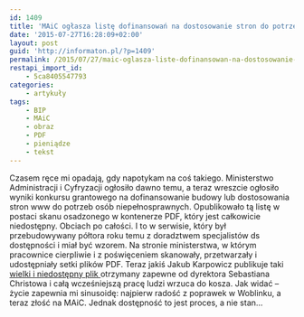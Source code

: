 ```yaml
---
id: 1409
title: 'MAiC ogłasza listę dofinansowań na dostosowanie stron do potrzeb osób niepełnosprawnych. W niedostępnym pliku PDF'
date: '2015-07-27T16:28:09+02:00'
layout: post
guid: 'http://informaton.pl/?p=1409'
permalink: /2015/07/27/maic-oglasza-liste-dofinansowan-na-dostosowanie-stron-do-potrzeb-osob-niepelnosprawnych-w-niedostepnym-pliku-pdf/
restapi_import_id:
    - 5ca8405547793
categories:
    - artykuły
tags:
    - BIP
    - MAiC
    - obraz
    - PDF
    - pieniądze
    - tekst
---
```


Czasem ręce mi opadają, gdy napotykam na coś takiego. Ministerstwo Administracji i Cyfryzacji ogłosiło dawno temu, a teraz wreszcie ogłosiło wyniki konkursu grantowego na dofinansowanie budowy lub dostosowania stron www do potrzeb osób niepełnosprawnych. Opublikowało tą listę w postaci skanu osadzonego w kontenerze PDF, który jest całkowicie niedostępny. Obciach po całości. I to w serwisie, który był przebudowywany półtora roku temu z doradztwem specjalistów ds dostępności i miał być wzorem. Na stronie ministerstwa, w którym pracownice cierpliwie i z poświęceniem skanowały, przetwarzały i udostępniały setki plików PDF. Teraz jakiś Jakub Karpowicz publikuje taki [wielki i niedostępny plik ](http://mac.bip.gov.pl/fobjects/download/62932/zatwierdzona-lista-rankingowa-projektow-do-dofinansowania-w-ramach-konkursu-dt-dostosowania-stron-internetowych-dla-potrzeb-osob-niepelnosprawnych-pdf.html)otrzymany zapewne od dyrektora Sebastiana Christowa i całą wcześniejszą pracę ludzi wrzuca do kosza. Jak widać – życie zapewnia mi sinusoidę: najpierw radość z poprawek w Woblinku, a teraz złość na MAiC. Jednak dostępność to jest proces, a nie stan…
